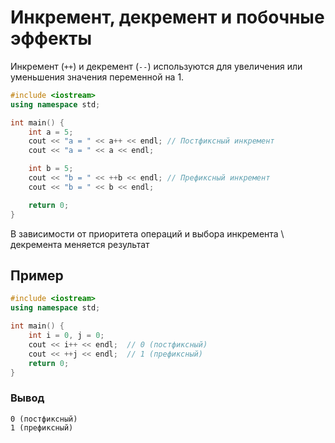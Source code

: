# Инкремент, декремент и побочные эффекты

Инкремент (`++`) и декремент (`--`) используются для увеличения или уменьшения значения переменной на 1.

```cpp
#include <iostream>
using namespace std;

int main() {
    int a = 5;
    cout << "a = " << a++ << endl; // Постфиксный инкремент
    cout << "a = " << a << endl;

    int b = 5;
    cout << "b = " << ++b << endl; // Префиксный инкремент
    cout << "b = " << b << endl;

    return 0;
}

```
В зависимости от приоритета операций и выбора инкремента \ декремента меняется результат
## Пример 
```cpp
#include <iostream>
using namespace std;

int main() {
    int i = 0, j = 0;
    cout << i++ << endl;  // 0 (постфиксный)
    cout << ++j << endl;  // 1 (префиксный)
    return 0;
}
```
### Вывод
```
0 (постфиксный)
1 (префиксный)
```